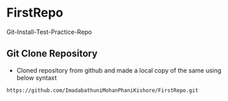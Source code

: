 # FirstRepo
Git-Install-Test-Practice-Repo

## Git Clone Repository
- Cloned repository from github and made a local copy of the same using below syntaxt

`https://github.com/ImadabathuniMohanPhaniKishore/FirstRepo.git`

